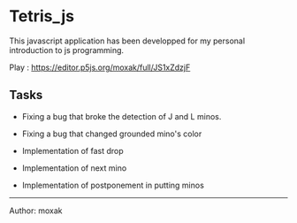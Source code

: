 # Tetris_js

This javascript application has been developped for my personal introduction to js programming.

Play : https://editor.p5js.org/moxak/full/JS1xZdzjF

## Tasks

- Fixing a bug that broke the detection of J and L minos.

- Fixing a bug that changed grounded mino's color

- Implementation of fast drop

- Implementation of next mino

- Implementation of postponement in putting minos





---
Author: moxak